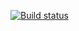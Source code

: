 [![Build status](https://ci.appveyor.com/api/projects/status/didad5t4sgf0ose1?svg=true)](https://ci.appveyor.com/project/Gipotolamus/bdd)
